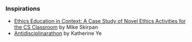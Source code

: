 ### Inspirations

- [Ethics Education in Context: A Case Study of Novel Ethics Activities for the CS Classroom](https://cmci.colorado.edu/~cafi5706/sigcse2018_ethics.pdf) by Mike Skirpan
- [Antidisciplinarathon](http://hypotext.co/antidisciplinarathon) by Katherine Ye